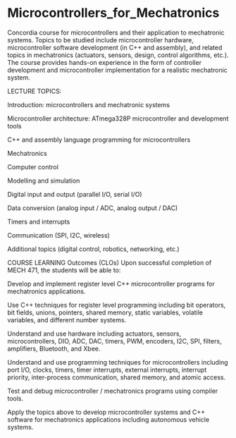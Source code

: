 # Microcontrollers_for_Mechatronics
Concordia course for microcontrollers and their application to mechatronic systems. Topics to be studied include microcontroller hardware, microcontroller software development (in C++ and assembly), and related topics in mechatronics (actuators, sensors, design, control algorithms, etc.). The course provides hands-on experience in the form of controller development and microcontroller implementation for a realistic mechatronic system.

LECTURE TOPICS:

	
Introduction: 	microcontrollers and mechatronic systems 	
 	
Microcontroller 	architecture: ATmega328P microcontroller and development tools
 	
C++ and 	assembly language programming for microcontrollers
 	
Mechatronics
 	
Computer 	control
 	
Modelling 	and simulation
 	
Digital 	input and output (parallel I/O, serial I/O)
 	
Data 	conversion (analog input / ADC, analog output / DAC)
 	
Timers and 	interrupts
 	
Communication 	(SPI, I2C, wireless)
 	
Additional 	topics (digital control, robotics, networking, etc.) 	


COURSE LEARNING Outcomes (CLOs)
Upon successful completion of MECH 471, the students will be able to:
	
Develop 	and implement register level C++ microcontroller programs for 	mechatronics applications.
 	
Use 	C++ techniques for register level programming including bit 	operators, bit fields, unions, pointers, shared memory, static 	variables, volatile variables, and different number systems.
 	
Understand 	and use hardware including actuators, sensors, microcontrollers, 	DIO, ADC, DAC, timers, PWM, encoders, I2C, SPI, filters, amplifiers, 	Bluetooth, and Xbee.
 	
Understand 	and use programming techniques for microcontrollers including port 	I/O, clocks, timers, timer interrupts, external interrupts, 	interrupt priority, inter-process communication, shared memory, and 	atomic access.
 	
Test 	and debug microcontroller / mechatronics programs using compiler 	tools.
 	
Apply 	the topics above to develop microcontroller systems and C++ software 	for mechatronics applications including autonomous vehicle systems.




